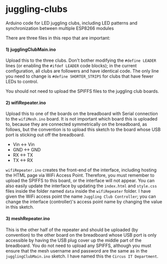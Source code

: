 # juggling-clubs
Arduino code for LED juggling clubs, including LED patterns and synchronization between multiple ESP8266 modules


There are three files in this repo that are important: 

#### 1) jugglingClubMain.ino

Upload this to the three clubs. Don't bother modifying the `#define LEADER` lines (or enabling the `#ifdef LEADER` code blocks); in the current configuration, all clubs are followers and have identical code. The only line you need to change is `#define SHORTER_STRIPS` for clubs that have fewer LEDs to control. 

You should not need to upload the SPIFFS files to the juggling club boards.

#### 2) wifiRepeater.ino

Upload this to one of the boards on the breadboard with Serial connection to the `wifiMesh.ino` board. It is not important which board this is uploaded to, because they are connected symmetrically on the breadboard, as follows, but the convention is to upload this sketch to the board whose USB port is sticking out off the breadboard. 

* Vin <-> Vin
* GND <-> GND
* RX  <-> TX
* TX <->  RX

`wifiRepeater.ino` creates the front-end of the interface, including hosting the HTML page via WiFi Access Point. Therefore, you must remember to upload the SPIFFS to this board, or the interface will not appear. You can also easily update the interface by updating the `index.html` and `style.css` files inside the folder named `data` inside the `wifiRepeater` folder. I have given the WiFi access point the name `Juggling Club Controller`; you can change the interface (controller)'s access point name by changing the value in this sketch.

#### 3) meshRepeater.ino

This is the other half of the repeater and should be uploaded (by convention) to the other board on the breadboard whose USB port is only accessible by having the USB plug cover up the middle part of the breadboard. You do not need to upload any SPIFFS, although you must ensure that the mesh username and password are the same as in the `jugglingClubMain.ino` sketch. I have named this the `Circus IT Department`.
